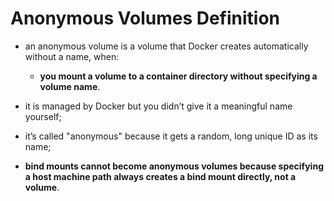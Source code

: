 # Anonymous Volumes Definition

- an anonymous volume is a volume that Docker creates automatically without a name, when:
  - **you mount a volume to a container directory without specifying a volume name**.
- it is managed by Docker but you didn’t give it a meaningful name yourself;
- it’s called "anonymous" because it gets a random, long unique ID as its name;


- **bind mounts cannot become anonymous volumes because specifying a host machine path always creates a bind mount directly, not a volume**.
